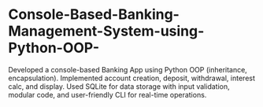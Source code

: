 # Console-Based-Banking-Management-System-using-Python-OOP-
Developed a console-based Banking App using Python OOP (inheritance, encapsulation). Implemented account creation, deposit, withdrawal, interest calc, and display. Used SQLite for data storage with input validation, modular code, and user-friendly CLI for real-time operations.
